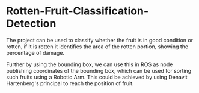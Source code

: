 # Rotten-Fruit-Classification-Detection

The project can be used to classify whether the fruit is in good condition or rotten, 
if it is rotten it identifies the area of the rotten portion, showing the percentage of damage.

Further by using the bounding box, we can use this in ROS as node publishing coordinates of the bounding box,
which can be used for sorting such fruits using a Robotic Arm. This could be achieved by using Denavit Hartenberg's principal to reach the position of fruit.
